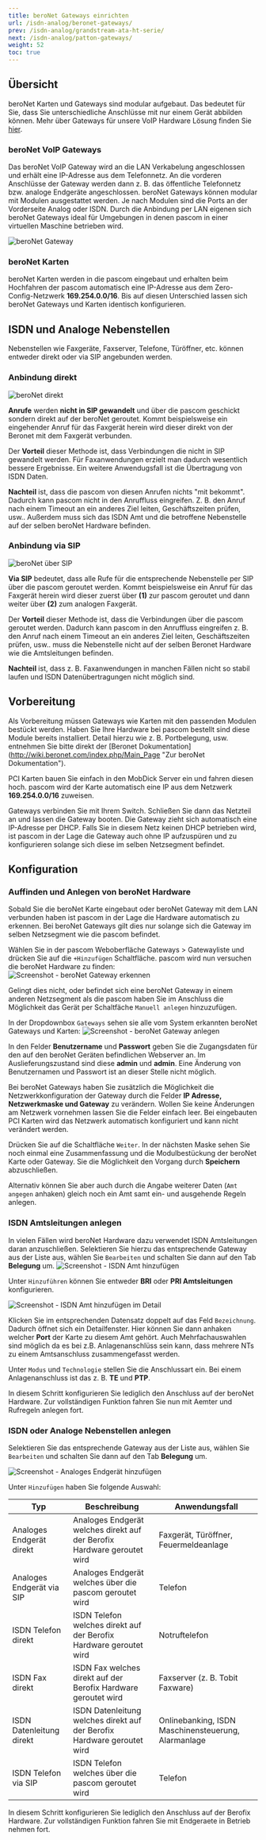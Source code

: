 ```yaml
---
title: beroNet Gateways einrichten
url: /isdn-analog/beronet-gateways/
prev: /isdn-analog/grandstream-ata-ht-serie/
next: /isdn-analog/patton-gateways/
weight: 52
toc: true
---
```


## Übersicht

beroNet Karten und Gateways sind modular aufgebaut. Das bedeutet für Sie, dass Sie unterschiedliche Anschlüsse mit nur einem Gerät abbilden können. Mehr über Gateways für unsere VoIP Hardware Lösung finden Sie [hier](https://www.pascom.net/de/mobydick-classic/).


### beroNet VoIP Gateways
Das beroNet VoIP Gateway wird an die LAN Verkabelung angeschlossen und erhält eine IP-Adresse aus dem Telefonnetz. An die vorderen Anschlüsse der Gateway werden dann z. B. das öffentliche Telefonnetz bzw. analoge Endgeräte angeschlossen. beroNet Gateways können modular mit Modulen ausgestattet werden. Je nach Modulen sind die Ports an der Vorderseite Analog oder ISDN. Durch die Anbindung per LAN eigenen sich beroNet Gateways ideal für Umgebungen in denen pascom in einer virtuellen Maschine betrieben wird.

![beroNet Gateway](/beronet_voip_gateway.png)

### beroNet Karten
beroNet Karten werden in die pascom eingebaut und erhalten beim Hochfahren der pascom automatisch eine IP-Adresse aus dem Zero-Config-Netzwerk **169.254.0.0/16**. Bis auf diesen Unterschied lassen sich beroNet Gateways und Karten identisch konfigurieren.


## ISDN und Analoge Nebenstellen
Nebenstellen wie Faxgeräte, Faxserver, Telefone, Türöffner, etc. können entweder direkt oder via SIP angebunden werden.

### Anbindung direkt

![beroNet direkt](/beronet_direkt.png)

**Anrufe** werden **nicht in SIP gewandelt** und über die pascom geschickt sondern direkt auf der beroNet geroutet. Kommt beispielsweise ein eingehender Anruf für das Faxgerät herein wird dieser direkt von der Beronet mit dem Faxgerät verbunden.

Der **Vorteil** dieser Methode ist, dass Verbindungen die nicht in SIP gewandelt werden. Für Faxanwendungen erzielt man dadurch wesentlich bessere Ergebnisse. Ein weitere Anwendugsfall ist die Übertragung von ISDN Daten.  

**Nachteil** ist, dass die pascom von diesen Anrufen nichts "mit bekommt". Dadurch kann pascom nicht in den Anruffluss eingreifen. Z. B. den Anruf nach einem Timeout an ein anderes Ziel leiten, Geschäftszeiten prüfen, usw.. Außerdem muss sich das ISDN Amt und die betroffene Nebenstelle auf der selben beroNet Hardware befinden.

### Anbindung via SIP

![beroNet über SIP](/beronet_ueber_sip.png)

**Via SIP** bedeutet, dass alle Rufe für die entsprechende Nebenstelle per SIP über die pascom geroutet werden. Kommt beispielsweise ein Anruf für das Faxgerät herein wird dieser zuerst über **(1)** zur pascom geroutet und dann weiter über **(2)** zum analogen Faxgerät.

Der **Vorteil** dieser Methode ist, dass die Verbindungen über die pascom geroutet werden. Dadurch kann pascom in den Anruffluss eingreifen z. B. den Anruf nach einem Timeout an ein anderes Ziel leiten, Geschäftszeiten prüfen, usw.. muss die Nebenstelle nicht auf der selben Beronet Hardware wie die Amtsleitungen befinden.

**Nachteil** ist, dass z. B. Faxanwendungen in manchen Fällen nicht so stabil laufen und ISDN Datenübertragungen nicht möglich sind.

## Vorbereitung

Als Vorbereitung müssen Gateways wie Karten mit den passenden Modulen bestückt werden. Haben Sie Ihre Hardware bei pascom bestellt sind diese Module bereits installiert. Detail hierzu wie z. B. Portbelegung, usw. entnehmen Sie bitte direkt der [Beronet Dokumentation] (http://wiki.beronet.com/index.php/Main_Page "Zur beroNet Dokumentation").

PCI Karten bauen Sie einfach in den MobDick Server ein und fahren diesen hoch. pascom wird der Karte automatisch eine IP aus dem Netzwerk **169.254.0.0/16** zuweisen.

Gateways verbinden Sie mit Ihrem Switch. Schließen Sie dann das Netzteil an und lassen die Gateway booten. Die Gateway zieht sich automatisch eine IP-Adresse per DHCP. Falls Sie in diesem Netz keinen DHCP betrieben wird, ist pascom in der Lage die Gateway auch ohne IP aufzuspüren und zu konfigurieren solange sich diese im selben Netzsegment befindet.


## Konfiguration

### Auffinden und Anlegen von beroNet Hardware
Sobald Sie die beroNet Karte eingebaut oder beroNet Gateway mit dem LAN verbunden haben ist pascom in der Lage die Hardware automatisch zu erkennen. Bei beroNet Gateways gilt dies nur solange sich die Gateway im selben Netzsegment wie die pascom befindet.

Wählen Sie in der pascom Weboberfläche Gateways > Gatewayliste und drücken Sie auf die `+Hinzufügen` Schaltfläche. pascom wird nun versuchen die beroNet Hardware zu finden:
![Screenshot - beroNet Gateway erkennen](../../images/beronet_gateway_erkennen.png?width=90% "Neues beroNet Gateway erkennen")


Gelingt dies nicht, oder befindet sich eine beroNet Gateway in einem anderen Netzsegment als die pascom haben Sie im Anschluss die Möglichkeit das Gerät per Schaltfäche `Manuell anlegen` hinzuzufügen.

In der Dropdownbox `Gateways` sehen sie alle vom System erkannten beroNet Gateways und Karten:
![Screenshot - beroNet Gateway anlegen](../../images/beronet_gateway_anlegen.png?width=90% "Neues beroNet Gateway anlegen")

In den Felder **Benutzername** und **Passwort** geben Sie die Zugangsdaten für den auf den beroNet Geräten befindlichen Webserver an. Im Auslieferungszustand sind diese **admin** und **admin**. Eine Änderung von Benutzernamen und Passwort ist an dieser Stelle nicht möglich.

Bei beroNet Gateways haben Sie zusätzlich die Möglichkeit die Netzwerkkonfiguration der Gateway durch die Felder **IP Adresse, Netzwerkmaske und Gateway** zu verändern. Wollen Sie keine Änderungen am Netzwerk vornehmen lassen Sie die Felder einfach leer. Bei eingebauten PCI Karten wird das Netzwerk automatisch konfiguriert und kann nicht verändert werden.

Drücken Sie auf die Schaltfläche `Weiter`. In der nächsten Maske sehen Sie noch einmal eine Zusammenfassung und die Modulbestückung der beroNet Karte oder Gateway. Sie die Möglichkeit den Vorgang durch **Speichern** abzuschließen.

Alternativ können Sie aber auch durch die Angabe weiterer Daten (`Amt angegen` anhaken) gleich noch ein Amt samt ein- und ausgehende Regeln anlegen.

### ISDN Amtsleitungen anlegen
In vielen Fällen wird beroNet Hardware dazu verwendet ISDN Amtsleitungen daran anzuschließen. Selektieren Sie hierzu das entsprechende Gateway aus der Liste aus, wählen Sie `Bearbeiten` und schalten Sie dann auf den Tab **Belegung** um.
![Screenshot - ISDN Amt hinzufügen](../../images/beronet_isdn_trunk_hinzuegen.png?width=90% "ISDN Amt per beroNet hinzufügen")

Unter `Hinzuführen` können Sie entweder **BRI** oder **PRI Amtsleitungen** konfigurieren.

<!-- //FixMe Siehe Konzept: ISDN verstehen falls Sie mit den Begrifflichkeiten nicht vertraut sind. Dieser Vorgang fügt einen neuen Datensatz ein. -->

![Screenshot - ISDN Amt hinzufügen im Detail](../../images/beronet_isdn_trunk_hinzuegen_detail.png?width=90% "ISDN Amt per beroNet hinzufügen")


Klicken Sie im entsprechenden Datensatz doppelt auf das Feld `Bezeichnung`. Dadurch öffnet sich ein Detailfenster. Hier können Sie dann anhaken welcher **Port** der Karte zu diesem Amt gehört. Auch Mehrfachauswahlen sind möglich da es bei z.B. Anlagenanschlüss sein kann, dass mehrere NTs zu einem Amtsanschluss zusammengefasst werden.

Unter `Modus` und `Technologie` stellen Sie die Anschlussart ein. Bei einem Anlagenanschluss ist das z. B. **TE** und **PTP**.

<!-- //FixMe  Siehe Konzept: ISDN verstehen für weitere Details. -->

In diesem Schritt konfigurieren Sie lediglich den Anschluss auf der beroNet Hardware. Zur vollständigen Funktion fahren Sie nun mit Aemter und Rufregeln anlegen fort.

### ISDN oder Analoge Nebenstellen anlegen

Selektieren Sie das entsprechende Gateway aus der Liste aus, wählen Sie `Bearbeiten` und schalten Sie dann auf den Tab **Belegung** um.

![Screenshot - Analoges Endgerät hinzufügen](../../images/beronet_analog_hinzufuegen.png?width=90% "Analoges Endgerät hinzufügen")

Unter `Hinzufügen` haben Sie folgende Auswahl:

|Typ|Beschreibung|Anwendungsfall|
|---|---|---|
|Analoges Endgerät direkt|Analoges Endgerät welches direkt auf der Berofix Hardware geroutet wird|Faxgerät, Türöffner, Feuermeldeanlage|
|Analoges Endgerät via SIP|Analoges Endgerät welches über die pascom geroutet wird|Telefon|
|ISDN Telefon direkt|ISDN Telefon welches direkt auf der Berofix Hardware geroutet wird |Notruftelefon|
|ISDN Fax direkt|ISDN Fax welches direkt auf der Berofix Hardware geroutet wird |Faxserver (z. B. Tobit Faxware)|
|ISDN Datenleitung direkt|ISDN Datenleitung welches direkt auf der Berofix Hardware geroutet wird|Onlinebanking, ISDN Maschinensteuerung, Alarmanlage|
|ISDN Telefon via SIP|ISDN Telefon welches über die pascom geroutet wird|Telefon|


<!-- FIXME -->
In diesem Schritt konfigurieren Sie lediglich den Anschluss auf der Berofix Hardware. Zur vollständigen Funktion fahren Sie mit Endgeraete in Betrieb nehmen fort.
